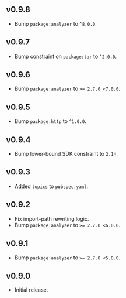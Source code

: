 ## v0.9.8
 * Bump `package:analyzer` to `^8.0.0`.

## v0.9.7
 * Bump constraint on `package:tar` to `^2.0.0`.

## v0.9.6
 * Bump `package:analyzer` to `>= 2.7.0 <7.0.0`.

## v0.9.5
 * Bump `package:http` to `^1.0.0`.

## v0.9.4
 * Bump lower-bound SDK constraint to `2.14`.

## v0.9.3
 * Added `topics` to `pubspec.yaml`.

## v0.9.2
 * Fix import-path rewriting logic.
 * Bump `package:analyzer` to `>= 2.7.0 <6.0.0`.

## v0.9.1

 * Bump `package:analyzer` to `>= 2.7.0 <5.0.0`.

## v0.9.0

 * Initial release.
